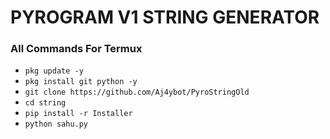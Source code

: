 # PYROGRAM V1 STRING GENERATOR

### All Commands For Termux

- ```pkg update -y```
- ```pkg install git python -y```
- ```git clone https://github.com/Aj4ybot/PyroStringOld```
- ```cd string```
- ```pip install -r Installer```
- ```python sahu.py```
